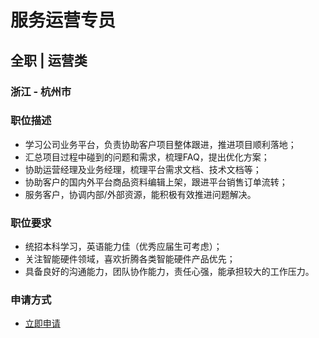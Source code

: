 
# 服务运营专员
## 全职  |  运营类
### 浙江 - 杭州市

### 职位描述
- 学习公司业务平台，负责协助客户项目整体跟进，推进项目顺利落地；
- 汇总项目过程中碰到的问题和需求，梳理FAQ，提出优化方案；
- 协助运营经理及业务经理，梳理平台需求文档、技术文档等；
- 协助客户的国内外平台商品资料编辑上架，跟进平台销售订单流转；
- 服务客户，协调内部/外部资源，能积极有效推进问题解决。
### 职位要求
- 统招本科学习，英语能力佳（优秀应届生可考虑）；
- 关注智能硬件领域，喜欢折腾各类智能硬件产品优先；
- 具备良好的沟通能力，团队协作能力，责任心强，能承担较大的工作压力。
### 申请方式
- <a href="mailto:hr@tuya.com?subject=求职简历-服务运营专员-来自GitHub">立即申请</a>